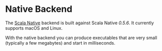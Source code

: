 # Native Backend

The [Scala Native][scala-native] backend is built against Scala Native *0.5.6*. It currently supports macOS and Linux.

With the native backend you can produce executables that are very small (typically a few megabytes) and start in milliseconds.


[scala-native]: https://scala-native.org/
